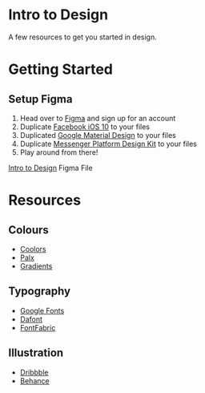 # Intro to Design

A few resources to get you started in design.

# Getting Started

## Setup Figma

1. Head over to [Figma](http://figma.com/) and sign up for an account
1. Duplicate [Facebook iOS 10](https://www.figma.com/file/jkqPMA8VJX4OryEvIJvUSS/Facebook-iOS-10-Figma) to your files
1. Duplicated [Google Material Design](https://www.figma.com/file/6kDxy9jxsLT7RTRbLRxFg3/Google-Material-Design) to your files
1. Duplicate [Messenger Platform Design Kit](https://www.figma.com/file/coeJ1ZLsWVLGFtMAjH1Wy8jo/Messenger-Platform-Design-Kit-v1.0-Design-Kit) to your files
1. Play around from there!

[Intro to Design](https://www.figma.com/file/Mfof8y5g8pXSQpSzo6jNNyDe/Intro-to-Design) Figma File

# Resources

## Colours
- [Coolors](https://coolors.co/app)
- [Palx](https://palx.jxnblk.com/)
- [Gradients](http://www.gradients.io/)

## Typography
- [Google Fonts](https://fonts.google.com/)
- [Dafont](https://www.dafont.com/)
- [FontFabric](http://www.fontfabric.com/)

## Illustration
- [Dribbble](http://dribbble.com)
- [Behance](http://behance.net)

